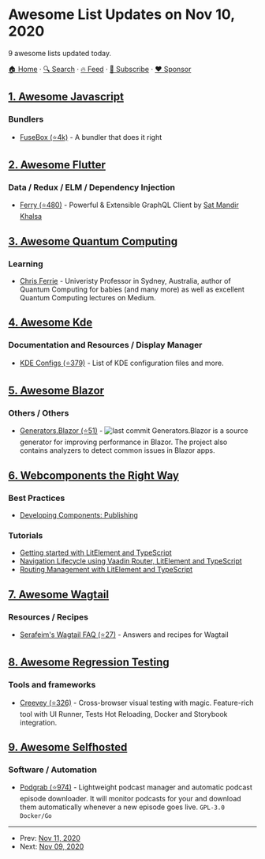 # Awesome List Updates on Nov 10, 2020

9 awesome lists updated today.

[🏠 Home](/README.md) · [🔍 Search](https://www.trackawesomelist.com/search/) · [🔥 Feed](https://www.trackawesomelist.com/rss.xml) · [📮 Subscribe](https://trackawesomelist.us17.list-manage.com/subscribe?u=d2f0117aa829c83a63ec63c2f&id=36a103854c) · [❤️  Sponsor](https://github.com/sponsors/theowenyoung)



## [1. Awesome Javascript](/content/sorrycc/awesome-javascript/README.md)

### Bundlers

*   [FuseBox (⭐4k)](https://github.com/fuse-box/fuse-box) - A bundler that does it right

## [2. Awesome Flutter](/content/Solido/awesome-flutter/README.md)

### Data / Redux / ELM / Dependency Injection

*   [Ferry (⭐480)](https://github.com/gql-dart/ferry) <!--stargazers:gql-dart/ferry--> - Powerful & Extensible GraphQL Client by [Sat Mandir Khalsa](https://github.com/smkhalsa)

## [3. Awesome Quantum Computing](/content/desireevl/awesome-quantum-computing/README.md)

### Learning

*   [Chris Ferrie](https://csferrie.medium.com/) - Univeristy Professor in Sydney, Australia, author of Quantum Computing for babies (and many more) as well as excellent Quantum Computing lectures on Medium.

## [4. Awesome Kde](/content/francoism90/awesome-kde/README.md)

### Documentation and Resources / Display Manager

*   [KDE Configs (⭐379)](https://github.com/shalva97/kde-configuration-files) - List of KDE configuration files and more.

## [5. Awesome Blazor](/content/AdrienTorris/awesome-blazor/README.md)

### Others / Others

*   [Generators.Blazor (⭐51)](https://github.com/excubo-ag/Generators.Blazor) - ![last commit](https://img.shields.io/github/last-commit/excubo-ag/Generators.Blazor?style=flat-square\&cacheSeconds=86400) Generators.Blazor is a source generator for improving performance in Blazor. The project also contains analyzers to detect common issues in Blazor apps.

## [6. Webcomponents the Right Way](/content/mateusortiz/webcomponents-the-right-way/README.md)

### Best Practices

*   [Developing Components: Publishing](https://open-wc.org/guides/developing-components/publishing/)

### Tutorials

*   [Getting started with LitElement and TypeScript](https://labs.thisdot.co/blog/getting-started-with-litelement-and-typescript)
*   [Navigation Lifecycle using Vaadin Router, LitElement and TypeScript](https://labs.thisdot.co/blog/navigation-lifecycle-using-vaadin-router-litelement-and-typescript)
*   [Routing Management with LitElement and TypeScript](https://labs.thisdot.co/blog/routing-management-with-litelement)

## [7. Awesome Wagtail](/content/springload/awesome-wagtail/README.md)

### Resources / Recipes

*   [Serafeim's Wagtail FAQ (⭐27)](https://github.com/spapas/wagtail-faq) - Answers and recipes for Wagtail

## [8. Awesome Regression Testing](/content/mojoaxel/awesome-regression-testing/README.md)

### Tools and frameworks

*   [Creevey (⭐326)](https://github.com/wKich/creevey) - Cross-browser visual testing with magic. Feature-rich tool with UI Runner, Tests Hot Reloading, Docker and Storybook integration.

## [9. Awesome Selfhosted](/content/awesome-selfhosted/awesome-selfhosted/README.md)

### Software / Automation

*   [Podgrab (⭐974)](https://github.com/akhilrex/podgrab) - Lightweight podcast manager and automatic podcast episode downloader. It will monitor podcasts for your and download them automatically whenever a new episode goes live. `GPL-3.0` `Docker/Go`

---

- Prev: [Nov 11, 2020](/content/2020/11/11/README.md)
- Next: [Nov 09, 2020](/content/2020/11/09/README.md)